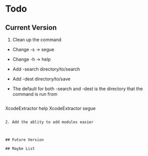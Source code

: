
# Todo

## Current Version

1. Clean up the command
  * Change -s -> segue
  * Change -h -> help
  * Add -search directory/to/search
  * Add -dest directory/to/save
  * The default for both -search and -dest is the directory that the command is run from

    ```
XcodeExtractor help
XcodeExtractor segue
```

2. Add the ablity to add modules easier



## Future Version

## Maybe List

